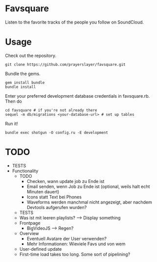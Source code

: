 # Favsquare

Listen to the favorite tracks of the people you follow on SoundCloud.

# Usage

Check out the repository.

    git clone https://github.com/prayerslayer/favsquare.git

Bundle the gems.

    gem install bundle
    bundle install

Enter your preferred development database credentials in favsquare.rb. Then do

	cd favsquare # if you're not already there
	sequel -m db/migrations <your-database-url> # set up tables

Run it!

    bundle exec shotgun -O config.ru -E development

# TODO

* TESTS
* Functionality
	* TODO
		* Checken, wann update job zu Ende ist
		* Email senden, wenn Job zu Ende ist (optional, weils halt echt Minuten dauert)
		* Icons statt Text bei Phones
		* Waveforms werden manchmal nicht angezeigt, aber nachdem Devtools aufgerufen wurden?
	* TESTS
	* Was ist mit leeren playlists? --> Display something
	* Frontpage
		* BigVideoJS --> Regen?
	* Overview
		* Eventuell Avatare der User verwenden?
		* Mehr Informationen: Wieviele Favs und von wem
	* User-defined update
	* First-time load takes too long. Some sort of pipelining?